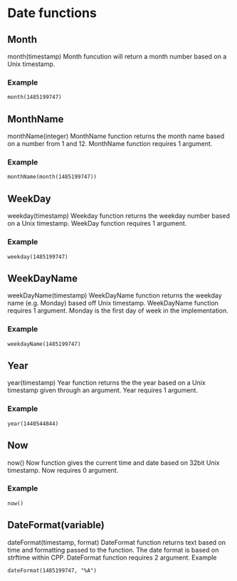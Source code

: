 # Date functions
## Month
month(timestamp)
Month funcution will return a month number based on a Unix timestamp.
### Example
```
month(1485199747)
```

## MonthName
monthName(integer)
MonthName function returns the month name based on a number from 1 and 12.  MonthName function requires 1 argument.
### Example
```
monthName(month(1485199747))
```

## WeekDay
weekday(timestamp)
Weekday function returns the weekday number based on a Unix timestamp.  WeekDay function requires 1 argument.
### Example
```
weekday(1485199747)
```

## WeekDayName
weekDayName(timestamp)
WeekDayName function returns the weekday name (e.g. Monday) based off Unix timestamp. WeekDayName function requires 1 argument. Monday is the first day of week in the implementation.
### Example
```
weekdayName(1485199747)
```

## Year
year(timestamp)
Year function returns the the year based on a Unix timestamp given through an argument. Year requires 1 argument.
### Example
```
year(1440544844)
```

## Now
now()
Now function gives the current time and date based on 32bit Unix timestamp. Now requires 0 argument.
### Example
```
now()
```

## DateFormat(variable)
dateFormat(timestamp, format)
DateFormat function returns text based on time and formatting passed to the function. The date format is based on strftime within CPP. DateFormat function requires 2 argument.
Example
```
dateFormat(1485199747, "%A")
```
